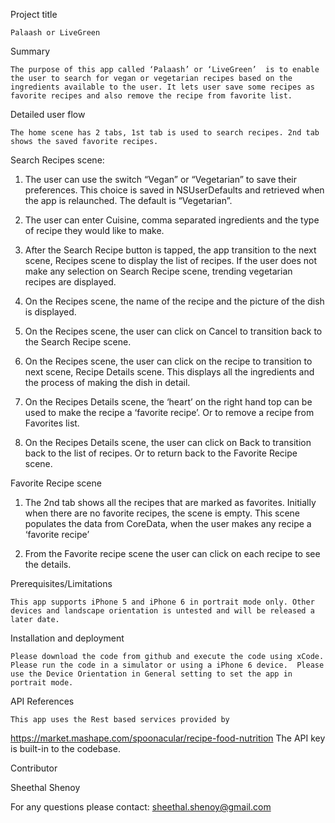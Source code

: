 Project title
 	
 	Palaash or LiveGreen

Summary
	
	The purpose of this app called ‘Palaash’ or ‘LiveGreen’  is to enable the user to search for vegan or vegetarian recipes based on the ingredients available to the user. It lets user save some recipes as favorite recipes and also remove the recipe from favorite list. 

Detailed user flow

	The home scene has 2 tabs, 1st tab is used to search recipes. 2nd tab shows the saved favorite recipes.
	
Search Recipes scene:

1. The user can use the switch “Vegan” or “Vegetarian” to save their preferences. This choice is saved in NSUserDefaults  and retrieved when the app is relaunched. The default is “Vegetarian”.

2. The user can enter Cuisine, comma separated ingredients and the type of recipe they would like to make. 

3. After the Search Recipe button is tapped, the app transition to the next scene, Recipes scene to display the list of recipes. If the user does not make any selection on Search Recipe scene, trending vegetarian recipes are displayed.

4. On the Recipes scene, the name of the recipe and the picture of the dish is displayed.

5. On the Recipes scene, the user can click on Cancel to transition back to the Search Recipe scene.

6. On the Recipes scene, the user can click on the recipe to transition to next scene, Recipe Details scene. This displays all the ingredients and the process of making the dish in detail.

7. On the Recipes Details scene, the ‘heart’ on the right hand top can be used to make the recipe a ‘favorite recipe’. Or to remove a recipe from Favorites list.

8. On the Recipes Details scene, the user can click on Back to transition back to the list of recipes. Or to return back to the Favorite Recipe scene.

Favorite Recipe scene

1. The 2nd tab shows all the recipes that are marked as favorites. Initially when there are no favorite recipes, the scene is empty. This scene populates the data from CoreData, when the user makes any recipe a ‘favorite recipe’

2. From the Favorite recipe scene the user can click on each recipe to see the details. 

Prerequisites/Limitations

	This app supports iPhone 5 and iPhone 6 in portrait mode only. Other devices and landscape orientation is untested and will be released a later date. 

Installation and deployment 

 	Please download the code from github and execute the code using xCode. Please run the code in a simulator or using a iPhone 6 device.  Please use the Device Orientation in General setting to set the app in portrait mode.

API References

	This app uses the Rest based services provided by 
https://market.mashape.com/spoonacular/recipe-food-nutrition
The API key is built-in to the codebase.

Contributor

Sheethal Shenoy


For any questions please contact: sheethal.shenoy@gmail.com

